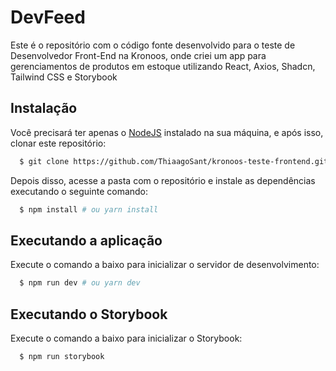 # DevFeed

Este é o repositório com o código fonte desenvolvido para o teste de Desenvolvedor Front-End na Kronoos, onde criei um app para gerenciamentos de produtos em estoque utilizando React, Axios, Shadcn, Tailwind CSS e Storybook

## Instalação

Você precisará ter apenas o [NodeJS](https://nodejs.org) instalado na sua máquina, e após isso, clonar este repositório:

```sh
  $ git clone https://github.com/ThiaagoSant/kronoos-teste-frontend.git
```

Depois disso, acesse a pasta com o repositório e instale as dependências executando o seguinte comando:

```sh
  $ npm install # ou yarn install
```

## Executando a aplicação

Execute o comando a baixo para inicializar o servidor de desenvolvimento:

```sh
  $ npm run dev # ou yarn dev
```

## Executando o Storybook

Execute o comando a baixo para inicializar o Storybook:

```sh
  $ npm run storybook
```
